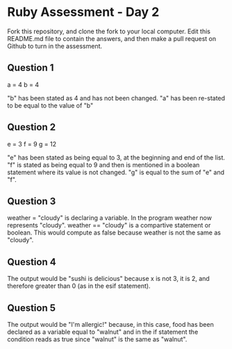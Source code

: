 # Ruby Assessment - Day 2

Fork this repository, and clone the fork to your local computer. Edit this README.md file to contain the answers, and then make a pull request on Github to turn in the assessment.

## Question 1

a = 4
b = 4

"b" has been stated as 4 and has not been changed.
"a" has been re-stated to be equal to the value of "b"

## Question 2

e = 3
f = 9
g = 12

"e" has been stated as being equal to 3, at the beginning and end of the list. "f" is stated as being equal to 9 and then is mentioned in a boolean statement where its value is not changed. "g" is equal to the sum of "e" and "f".

## Question 3

weather = "cloudy" is declaring a variable. In the program weather now represents "cloudy".
weather == "cloudy" is a compartive statement or boolean. This would compute as false because weather is not the same as "cloudy".

## Question 4

The output would be "sushi is delicious" because x is not 3, it is 2, and therefore greater than 0 (as in the esif statement).

## Question 5

The output would be "I'm allergic!" because, in this case, food has been declared as a variable equal to "walnut" and in the if statement the condition reads as true since "walnut" is the same as "walnut".

